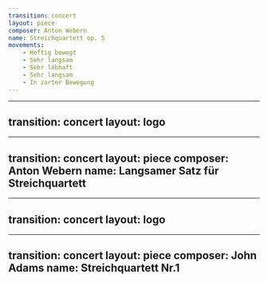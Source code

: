 ```yaml
---
transition: concert
layout: piece
composer: Anton Webern
name: Streichquartett op. 5
movements:
    - Heftig bewegt
    - Sehr langsam
    - Sehr lebhaft
    - Sehr langsam
    - In zarter Bewegung
---
```

---
transition: concert
layout: logo
---
---
transition: concert
layout: piece
composer: Anton Webern
name: Langsamer Satz für Streichquartett
---
---
transition: concert
layout: logo
---
---
transition: concert
layout: piece
composer: John Adams 
name: Streichquartett Nr.1
---